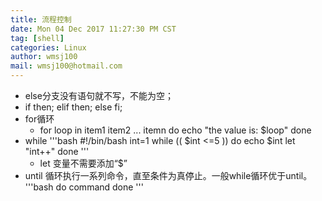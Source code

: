 ```yaml
---
title: 流程控制 
date: Mon 04 Dec 2017 11:27:30 PM CST
tag: [shell]
categories: Linux
author: wmsj100
mail: wmsj100@hotmail.com
---
```


- else分支没有语句就不写，不能为空；
- if then; elif then; else fi;
- for循环
	- for loop in item1 item2 ... itemn
	  do
		echo "the value is: $loop"
	done
- while 
	'''bash
	#!/bin/bash
	int=1
	while (( $int <=5 ))
	do
		echo $int
		let "int++"
	done
	'''
	- let 变量不需要添加“$”
- until 循环执行一系列命令，直至条件为真停止。一般while循环优于until。
	'''bash
	do
		command
	done
	'''

